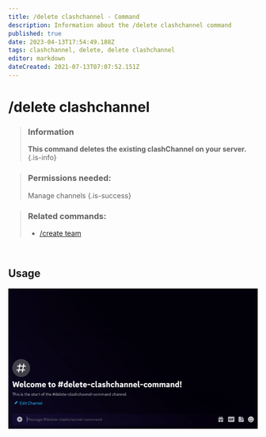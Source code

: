 ```yaml
---
title: /delete clashchannel - Command
description: Information about the /delete clashchannel command
published: true
date: 2023-04-13T17:54:49.188Z
tags: clashchannel, delete, delete clashchannel
editor: markdown
dateCreated: 2021-07-13T07:07:52.151Z
---
```


# /delete clashchannel

>### Information
>**This command deletes the existing clashChannel on your server.**
>{.is-info}

>### Permissions needed: 
>Manage channels
>{.is-success}

>### Related commands:
>-   [/create team](/en/commands/create/team/)

<br>

## Usage

![](/new_delete_clashchannel.gif)